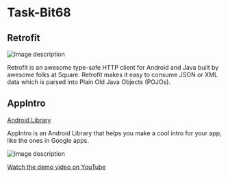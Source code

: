 # Task-Bit68

## Retrofit

![Image description](https://i1.wp.com/blogs.innovationm.com/wp-content/uploads/2018/07/Retrofit_Library.png?fit=624%2C354)

Retrofit is an awesome type-safe HTTP client for Android and Java built by awesome folks at Square. Retrofit makes it easy to consume JSON or XML data which is parsed into Plain Old Java Objects (POJOs).


## AppIntro

[Android Library](https://github.com/AppIntro/AppIntro)

AppIntro is an Android Library that helps you make a cool intro for your app, like the ones in Google apps.

![Image description](https://github.com/AppIntro/AppIntro/raw/master/art/intro.png)


[Watch the demo video on YouTube](https://www.youtube.com/watch?v=-KgAAbZz248)
